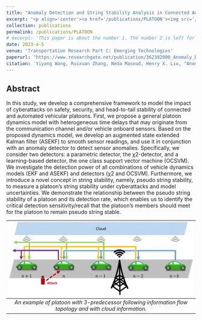 ```yaml
---
title: "Anomaly Detection and String Stability Analysis in Connected Automated Vehicular Platoons"
excerpt: "<p align='center'><a href='/publications/PLATOON'><img src='/images/PLATOON.png' style='width: 500px;'/></a></p>"
collection: publications
permalink: /publications/PLATOON
# excerpt: 'This paper is about the number 1. The number 2 is left for future work.'
date: 2023-4-5
venue: 'Transportation Research Part C: Emerging Technologies'
paperurl: 'https://www.researchgate.net/publication/362382000_Anomaly_Detection_and_String_Stability_Analysis_in_Connected_Automated_Vehicular_Platoons'
citation: 'Yiyang Wang, Ruixuan Zhang, Neda Masoud, Henry X. Liu, "Anomaly detection and string stability analysis in connected automated vehicular platoons" <i>Transportation Research Part C: Emerging Technologies, Volume 151, 2023, 104114, ISSN 0968-090X, https://doi.org/10.1016/j.trc.2023.104114.</i>'
---
```


<!-- [[PDF]](https://www.researchgate.net/publication/345699783_Adversarial_Online_Learning_with_Variable_Plays_in_the_Pursuit-Evasion_Game_Theoretical_Foundations_and_Application_in_Connected_and_Automated_Vehicle_Cybersecurity)
[[CODE]](https://github.com/wayiya/adversarial_multi_armed_bandit_variable_plays) -->

## Abstract
In this study, we develop a comprehensive framework to model the impact of cyberattacks on safety, security, and head-to-tail stability of connected and automated vehicular platoons. First, we propose a general platoon dynamics model with heterogeneous time delays that may originate from the communication channel and/or vehicle onboard sensors. Based on the proposed dynamics model, we develop an augmented state extended Kalman filter (ASEKF) to smooth sensor readings, and use it in conjunction with an anomaly detector to detect sensor anomalies. Specifically, we consider two detectors: a parametric detector, the χ2-detector, and a learning-based detector, the one class support vector machine (OCSVM). We investigate the detection power of all combinations of vehicle dynamics models (EKF and ASEKF) and detectors (χ2 and OCSVM). Furthermore, we introduce a novel concept in string stability, namely, pseudo string stability, to measure a platoon’s string stability under cyberattacks and model uncertainties. We demonstrate the relationship between the pseudo string stability of a platoon and its detection rate, which enables us to identify the critical detection sensitivity/recall that the platoon’s members should meet for the platoon to remain pseudo string stable.

| ![](/images/PLATOON.png) |
|:--:|
| *An example of platoon with 3-predecessor following information flow topology and with cloud information.* |
